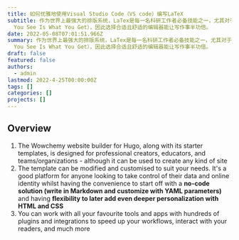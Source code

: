 ```yaml
---
title: 如何优雅地使用Visual Studio Code（VS code）编写LaTeX
subtitle: 作为世界上最强大的排版系统，LaTex是每一名科研工作者必备技能之一，尤其对于理工科而言，其重要性不言而喻。LaTex并非“所见即所得”（What
  You See Is What You Get），因此选择合适且舒适的编辑器能让写作事半功倍。
date: 2022-05-08T07:01:51.966Z
summary: 作为世界上最强大的排版系统，LaTex是每一名科研工作者必备技能之一，尤其对于理工科而言，其重要性不言而喻。LaTex并非“所见即所得”（What
  You See Is What You Get），因此选择合适且舒适的编辑器能让写作事半功倍。
draft: false
featured: false
authors:
  - admin
lastmod: 2022-4-25T00:00:00Z
tags: []
categories: []
projects: []
---
```

## Overview

1. The Wowchemy website builder for Hugo, along with its starter templates, is designed for professional creators, educators, and teams/organizations - although it can be used to create any kind of site
2. The template can be modified and customised to suit your needs. It's a good platform for anyone looking to take control of their data and online identity whilst having the convenience to start off with a **no-code solution (write in Markdown and customize with YAML parameters)** and having **flexibility to later add even deeper personalization with HTML and CSS**
3. You can work with all your favourite tools and apps with hundreds of plugins and integrations to speed up your workflows, interact with your readers, and much more